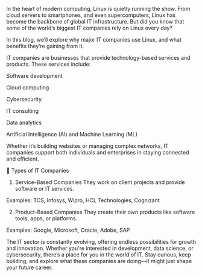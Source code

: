 In the heart of modern computing, Linux is quietly running the show. From cloud servers to smartphones, and even supercomputers, Linux has become the backbone of global IT infrastructure. But did you know that some of the world’s biggest IT companies rely on Linux every day?

In this blog, we’ll explore why major IT companies use Linux, and what benefits they’re gaining from it.

IT companies are businesses that provide technology-based services and products. These services include:

Software development

Cloud computing

Cybersecurity

IT consulting

Data analytics

Artificial Intelligence (AI) and Machine Learning (ML)

Whether it’s building websites or managing complex networks, IT companies support both individuals and enterprises in staying connected and efficient.

🏢 Types of IT Companies
1. Service-Based Companies
They work on client projects and provide software or IT services.

Examples: TCS, Infosys, Wipro, HCL Technologies, Cognizant

2. Product-Based Companies
They create their own products like software tools, apps, or platforms.

Examples: Google, Microsoft, Oracle, Adobe, SAP

The IT sector is constantly evolving, offering endless possibilities for growth and innovation. Whether you're interested in development, data science, or cybersecurity, there’s a place for you in the world of IT. Stay curious, keep building, and explore what these companies are doing—it might just shape your future career.
